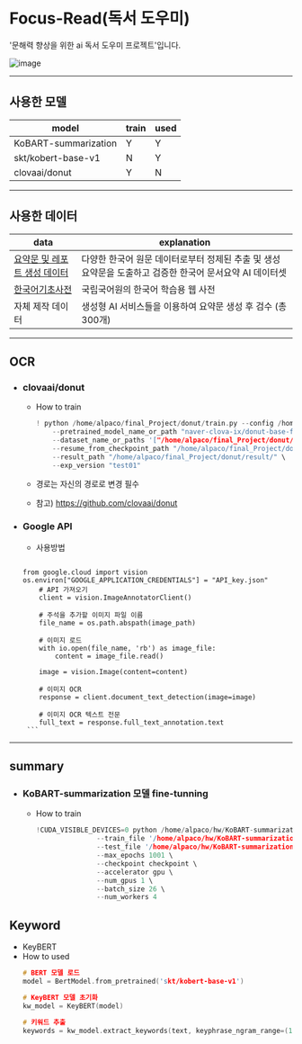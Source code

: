 
# Focus-Read(독서 도우미)
'문해력 향상을 위한 ai 독서 도우미 프로젝트'입니다.

![image](https://github.com/guscldns/Focus-Read/assets/130722839/357f285c-ec62-4eb2-9045-d50c9baa8ff1)
***

## 사용한 모델
model | train | used
----|------|---|
KoBART-summarization | Y | Y |
skt/kobert-base-v1 | N | Y |
clovaai/donut | Y | N |
***


## 사용한 데이터
data   | explanation |
--------|----------|
[요약문 및 레포트 생성 데이터](https://www.aihub.or.kr/aihubdata/data/view.do?currMenu=115&topMenu=100&aihubDataSe=realm&dataSetSn=582) | 다양한 한국어 원문 데이터로부터 정제된 추출 및 생성 요약문을 도출하고 검증한 한국어 문서요약 AI 데이터셋  |
[한국어기초사전](https://krdict.korean.go.kr/download/downloadPopup) |  국립국어원의 한국어 학습용 웹 사전  |
자체 제작 데이터  |  생성형 AI 서비스들을 이용하여 요약문 생성 후 검수 (총 300개)|
***


## OCR 
+ ### clovaai/donut
  + How to train   
    ```c
    ! python /home/alpaco/final_Project/donut/train.py --config /home/alpaco/final_Project/donut/config/train_cord.yaml \
        --pretrained_model_name_or_path "naver-clova-ix/donut-base-finetuned-cord-v2" \
        --dataset_name_or_paths '["/home/alpaco/final_Project/donut/synthdog/outputs/KoreanData"]'\
        --resume_from_checkpoint_path "/home/alpaco/final_Project/donut/result/train_cord/test01/" \
        --result_path "/home/alpaco/final_Project/donut/result/" \
        --exp_version "test01"
    ```

  +  경로는 자신의 경로로 변경 필수
  +  참고) https://github.com/clovaai/donut
    

+ ### Google API
    +  사용방법
       ```c
      from google.cloud import vision
      os.environ["GOOGLE_APPLICATION_CREDENTIALS"] = "API_key.json"
          # API 가져오기
          client = vision.ImageAnnotatorClient()
      
          # 주석을 추가할 이미지 파일 이름
          file_name = os.path.abspath(image_path)
      
          # 이미지 로드
          with io.open(file_name, 'rb') as image_file:
              content = image_file.read()
      
          image = vision.Image(content=content)
      
          # 이미지 OCR
          response = client.document_text_detection(image=image)
      
          # 이미지 OCR 텍스트 전문
          full_text = response.full_text_annotation.text
       ```

---

## summary 
+ ###  KoBART-summarization 모델 fine-tunning
  + How to train  
     ```c
    !CUDA_VISIBLE_DEVICES=0 python /home/alpaco/hw/KoBART-summarization/train.py --gradient_clip_val 1.0 \
                    --train_file '/home/alpaco/hw/KoBART-summarization/data/train.tsv' \
                    --test_file '/home/alpaco/hw/KoBART-summarization/data/test.tsv' \
                    --max_epochs 1001 \
                    --checkpoint checkpoint \
                    --accelerator gpu \
                    --num_gpus 1 \
                    --batch_size 26 \
                    --num_workers 4
    ```

## Keyword
+  KeyBERT
  +  How to used
       ```c
       # BERT 모델 로드
      model = BertModel.from_pretrained('skt/kobert-base-v1')
      
      # KeyBERT 모델 초기화
      kw_model = KeyBERT(model)
      
      # 키워드 추출
      keywords = kw_model.extract_keywords(text, keyphrase_ngram_range=(1, 1), stop_words=None, top_n=10)
       ```



